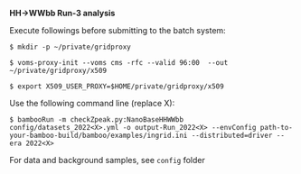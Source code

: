 **HH->WWbb Run-3 analysis**

Execute followings before submitting to the batch system:

`$ mkdir -p ~/private/gridproxy`

`$ voms-proxy-init --voms cms -rfc --valid 96:00  --out ~/private/gridproxy/x509`

`$ export X509_USER_PROXY=$HOME/private/gridproxy/x509`

Use the following command line (replace X):

`$ bambooRun -m checkZpeak.py:NanoBaseHHWWbb config/datasets_2022<X>.yml -o output-Run_2022<X> --envConfig path-to-your-bamboo-build/bamboo/examples/ingrid.ini --distributed=driver --era 2022<X> `

For data and background samples, see `config` folder
